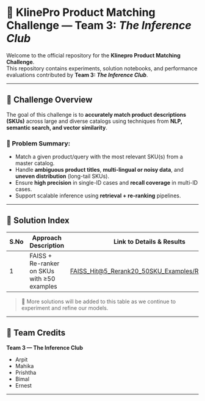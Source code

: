 # 🧠 KlinePro Product Matching Challenge — Team 3: *The Inference Club*

Welcome to the official repository for the **Klinepro Product Matching Challenge**.  
This repository contains experiments, solution notebooks, and performance evaluations contributed by **Team 3: _The Inference Club_**.

---

## 🧩 Challenge Overview

The goal of this challenge is to **accurately match product descriptions (SKUs)** across large and diverse catalogs using techniques from **NLP, semantic search, and vector similarity**.

### 🔹 Problem Summary:
- Match a given product/query with the most relevant SKU(s) from a master catalog.
- Handle **ambiguous product titles**, **multi-lingual or noisy data**, and **uneven distribution** (long-tail SKUs).
- Ensure **high precision** in single-ID cases and **recall coverage** in multi-ID cases.
- Support scalable inference using **retrieval + re-ranking** pipelines.

---

## 📁 Solution Index

| S.No | Approach Description                                    | Link to Details & Results |
|------|----------------------------------------------------------|----------------------------|
| 1    | FAISS + Re-ranker on SKUs with ≥50 examples             | [FAISS_Hit@5_Rerank20_50SKU_Examples/Readme.md](FAISS_Hit@5_Rerank20_50SKU_Examples/Readme.md) |

> 📝 More solutions will be added to this table as we continue to experiment and refine our models.

---

## 👥 Team Credits

**Team 3 — The Inference Club**  
- Arpit  
- Mahika  
- Prishtha  
- Bimal  
- Ernest  

---
